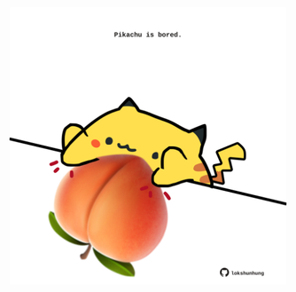 <!-- built at 10/04/2021, 11:03:59 UTC -->
<p align="center">
  <img width="500" height="500" src="./ReadmeImage.svg">
</p>
